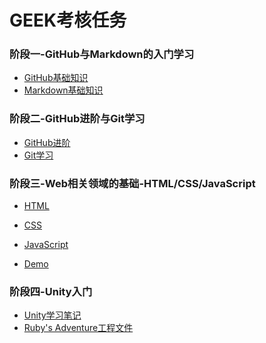 # GEEK考核任务



### 阶段一-GitHub与Markdown的入门学习
* [GitHub基础知识](https://github.com/Lappland333/Tasks/blob/main/%E9%98%B6%E6%AE%B51%E7%AC%94%E8%AE%B0/GitHub.md)<br>
* [Markdown基础知识](https://github.com/Lappland333/Tasks/blob/main/%E9%98%B6%E6%AE%B51%E7%AC%94%E8%AE%B0/Markdown.md)<br>
### 阶段二-GitHub进阶与Git学习
* [GitHub进阶](https://github.com/Lappland333/Tasks/blob/main/%E9%98%B6%E6%AE%B52%E7%AC%94%E8%AE%B0/GitHub%E8%BF%9B%E9%98%B6.md)
* [Git学习](https://github.com/Lappland333/Tasks/blob/main/%E9%98%B6%E6%AE%B52%E7%AC%94%E8%AE%B0/GitHub%E8%BF%9B%E9%98%B6.md)

### 阶段三-Web相关领域的基础-HTML/CSS/JavaScript

* [HTML](https://github.com/Lappland333/Tasks/blob/main/%E9%98%B6%E6%AE%B53%E7%AC%94%E8%AE%B0/html%20learning.md)
* [CSS](https://github.com/Lappland333/Tasks/blob/main/%E9%98%B6%E6%AE%B53%E7%AC%94%E8%AE%B0/css%20learning.md)
* [JavaScript](https://github.com/Lappland333/Tasks/blob/main/%E9%98%B6%E6%AE%B53%E7%AC%94%E8%AE%B0/JavaScript%20learning.md)

* [Demo](https://lappland333.github.io/)

### 阶段四-Unity入门

* [Unity学习笔记](https://github.com/Lappland333/Tasks/blob/main/%E6%9C%9F%E4%B8%AD%E8%80%83%E6%A0%B8/%E6%9C%9F%E4%B8%AD%E8%80%83%E6%A0%B8.md)
* [Ruby's Adventure工程文件](https://github.com/Lappland333/Game)